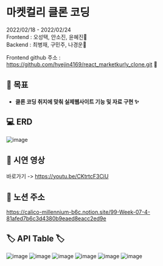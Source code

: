# 마켓컬리 클론 코딩

2022/02/18 - 2022/02/24<br/>
Frontend : 오성택, 안소진, 윤혜진💨<br/>
Backend : 최병재, 구민주, 나경운💨<br/>

Frontend github 주소 : https://github.com/hyejin4169/react_marketkurly_clone.git 💨<br/>

## 📌 목표
- #### 클론 코딩 취지에 맞춰 실제웹사이트 기능 및 자료 구현 ✨


## :computer: ERD
![image](https://user-images.githubusercontent.com/74662752/162946091-057b3253-5ad1-4a2c-87a4-6da55bc6f3cc.png)


 ## 🎥 시연 영상
바로가기 -> https://youtu.be/CKtrtcF3CiU

## 🤷 노션 주소
https://calico-millennium-b6c.notion.site/99-Week-07-4-81afed7b6c3d4380b9eaed8eacc2ed9e

## 🏷 API Table 🏷
![image](https://user-images.githubusercontent.com/74662752/155528384-3e3c2ff9-1e4d-4c0d-9479-7a47b932abe8.png)
![image](https://user-images.githubusercontent.com/74662752/155528090-ea3cd3c4-e3f1-46a2-bbea-c25036820b9b.png)
![image](https://user-images.githubusercontent.com/74662752/155528142-059f4645-7e93-470b-9434-d5b3b69c43f4.png)
![image](https://user-images.githubusercontent.com/74662752/155528192-b503aa56-0ea7-4b65-be95-3bb4ca84f6fd.png)
![image](https://user-images.githubusercontent.com/74662752/155528228-1026a20a-46da-48a2-9f56-0128b27eb91a.png)
![image](https://user-images.githubusercontent.com/74662752/155528272-6f87d80e-f6f9-4ed8-8987-aa6b98aee06a.png)
